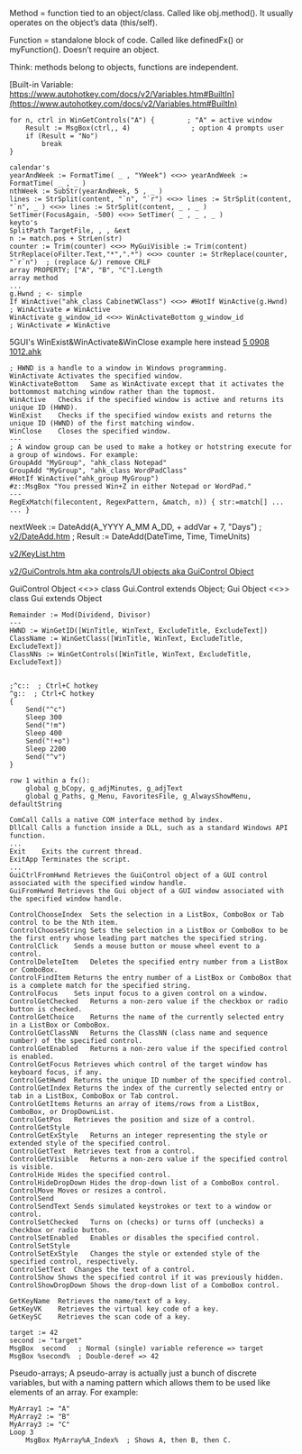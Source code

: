Method = function tied to an object/class. Called like obj.method(). It usually operates on the object’s data (this/self).

Function = standalone block of code. Called like definedFx() or myFunction(). Doesn’t require an object.

Think: methods belong to objects, functions are independent.

[Built-in Variable: https://www.autohotkey.com/docs/v2/Variables.htm#BuiltIn](https://www.autohotkey.com/docs/v2/Variables.htm#BuiltIn)
```
for n, ctrl in WinGetControls("A") {        ; "A" = active window
    Result := MsgBox(ctrl,, 4)               ; option 4 prompts user
    if (Result = "No")
        break
}
```
```ahk
calendar's
yearAndWeek := FormatTime( _ , "YWeek") <<>> yearAndWeek := FormatTime( _ , _ )
nthWeek := SubStr(yearAndWeek, 5 , _ )
lines := StrSplit(content, "`n", "`r") <<>> lines := StrSplit(content, "`n", _ ) <<>> lines := StrSplit(content, _ , _ )
SetTimer(FocusAgain, -500) <<>> SetTimer( _ , _ , _ )
keyto's
SplitPath TargetFile, , , &ext
n := match.pos + StrLen(str)
counter := Trim(counter) <<>> MyGuiVisible := Trim(content)
StrReplace(oFilter.Text,"*",".*") <<>> counter := StrReplace(counter, "`r`n")  ; (replace &/) remove CRLF  
array PROPERTY; ["A", "B", "C"].Length
array method
...
g.Hwnd ; <- simple
If WinActive("ahk_class CabinetWClass") <<>> #HotIf WinActive(g.Hwnd) ; WinActivate ≠ WinActive
WinActivate g_window_id <<>> WinActivateBottom g_window_id            ; WinActivate ≠ WinActive
```
5GUI's WinExist&WinActivate&WinClose example here instead [5 0908 1012.ahk](https://github.com/jwku/o/blob/main/5%200908%201012.ahk)
```ahk
; HWND is a handle to a window in Windows programming.
WinActivate	Activates the specified window.
WinActivateBottom	Same as WinActivate except that it activates the bottommost matching window rather than the topmost.
WinActive	Checks if the specified window is active and returns its unique ID (HWND).
WinExist	Checks if the specified window exists and returns the unique ID (HWND) of the first matching window.
WinClose	Closes the specified window.
---
; A window group can be used to make a hotkey or hotstring execute for a group of windows. For example:
GroupAdd "MyGroup", "ahk_class Notepad"
GroupAdd "MyGroup", "ahk_class WordPadClass"
#HotIf WinActive("ahk_group MyGroup")
#z::MsgBox "You pressed Win+Z in either Notepad or WordPad."
---
RegExMatch(filecontent, RegexPattern, &match, n)) { str:=match[] ... ... }
```
nextWeek := DateAdd(A_YYYY A_MM A_DD, + addVar + 7, "Days") ; [v2/DateAdd.htm](https://www.autohotkey.com/docs/v2/lib/DateAdd.htm) ; Result := DateAdd(DateTime, Time, TimeUnits)

[v2/KeyList.htm](https://www.autohotkey.com/docs/v2/KeyList.htm)

[v2/GuiControls.htm aka controls/UI objects aka GuiControl Object](https://www.autohotkey.com/docs/v2/lib/GuiControls.htm)

GuiControl Object <<>> class Gui.Control extends Object; Gui Object <<>> class Gui extends Object
```ahk
Remainder := Mod(Dividend, Divisor)
---
HWND := WinGetID([WinTitle, WinText, ExcludeTitle, ExcludeText])
ClassName := WinGetClass([WinTitle, WinText, ExcludeTitle, ExcludeText])
ClassNNs := WinGetControls([WinTitle, WinText, ExcludeTitle, ExcludeText])
```
```ahk
```
```ahk
;^c::  ; Ctrl+C hotkey
^g::  ; Ctrl+C hotkey
{
    Send("^c")
    Sleep 300
    Send("!m")
    Sleep 400
    Send("!+o")
    Sleep 2200
    Send("^v")
}
```
```ahk
row 1 within a fx(): 
    global g_bCopy, g_adjMinutes, g_adjText
    global g_Paths, g_Menu, FavoritesFile, g_AlwaysShowMenu, defaultString
```

```ahk
ComCall	Calls a native COM interface method by index.
DllCall	Calls a function inside a DLL, such as a standard Windows API function.
...
Exit	Exits the current thread.
ExitApp	Terminates the script.
...
GuiCtrlFromHwnd	Retrieves the GuiControl object of a GUI control associated with the specified window handle.
GuiFromHwnd	Retrieves the Gui object of a GUI window associated with the specified window handle.
```

```ahk
ControlChooseIndex	Sets the selection in a ListBox, ComboBox or Tab control to be the Nth item.
ControlChooseString	Sets the selection in a ListBox or ComboBox to be the first entry whose leading part matches the specified string.
ControlClick	Sends a mouse button or mouse wheel event to a control.
ControlDeleteItem	Deletes the specified entry number from a ListBox or ComboBox.
ControlFindItem	Returns the entry number of a ListBox or ComboBox that is a complete match for the specified string.
ControlFocus	Sets input focus to a given control on a window.
ControlGetChecked	Returns a non-zero value if the checkbox or radio button is checked.
ControlGetChoice	Returns the name of the currently selected entry in a ListBox or ComboBox.
ControlGetClassNN	Returns the ClassNN (class name and sequence number) of the specified control.
ControlGetEnabled	Returns a non-zero value if the specified control is enabled.
ControlGetFocus	Retrieves which control of the target window has keyboard focus, if any.
ControlGetHwnd	Returns the unique ID number of the specified control.
ControlGetIndex	Returns the index of the currently selected entry or tab in a ListBox, ComboBox or Tab control.
ControlGetItems	Returns an array of items/rows from a ListBox, ComboBox, or DropDownList.
ControlGetPos	Retrieves the position and size of a control.
ControlGetStyle
ControlGetExStyle	Returns an integer representing the style or extended style of the specified control.
ControlGetText	Retrieves text from a control.
ControlGetVisible	Returns a non-zero value if the specified control is visible.
ControlHide	Hides the specified control.
ControlHideDropDown	Hides the drop-down list of a ComboBox control.
ControlMove	Moves or resizes a control.
ControlSend
ControlSendText	Sends simulated keystrokes or text to a window or control.
ControlSetChecked	Turns on (checks) or turns off (unchecks) a checkbox or radio button.
ControlSetEnabled	Enables or disables the specified control.
ControlSetStyle
ControlSetExStyle	Changes the style or extended style of the specified control, respectively.
ControlSetText	Changes the text of a control.
ControlShow	Shows the specified control if it was previously hidden.
ControlShowDropDown	Shows the drop-down list of a ComboBox control.
```
```ahk
GetKeyName	Retrieves the name/text of a key.
GetKeyVK	Retrieves the virtual key code of a key.
GetKeySC	Retrieves the scan code of a key.
```
```ahk
target := 42
second := "target"
MsgBox  second   ; Normal (single) variable reference => target
MsgBox %second%  ; Double-deref => 42
```
Pseudo-arrays; 
A pseudo-array is actually just a bunch of discrete variables, but with a naming pattern which allows them to be used like elements of an array. For example:
```ahk
MyArray1 := "A"
MyArray2 := "B"
MyArray3 := "C"
Loop 3
    MsgBox MyArray%A_Index%  ; Shows A, then B, then C.
```
